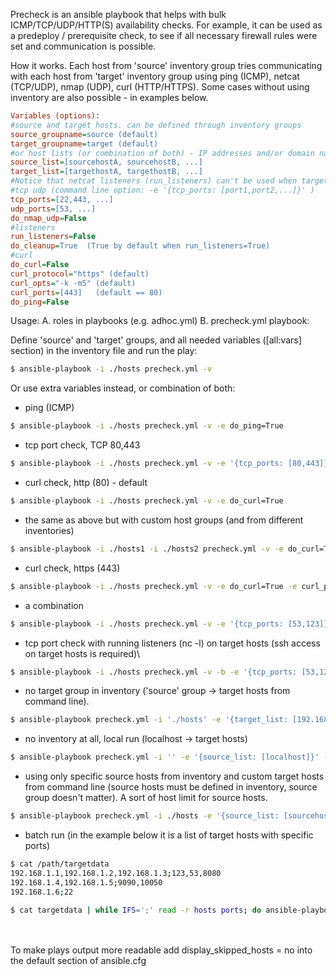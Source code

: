 Precheck is an ansible playbook that helps with bulk ICMP/TCP/UDP/HTTP(S) availability checks. For example, it can be used as a predeploy / prerequisite check, to see if all necessary firewall rules were set and communication is possible.

How it works. Each host from 'source' inventory group tries communicating with each host from 'target' inventory group using ping (ICMP), netcat (TCP/UDP), nmap (UDP), curl (HTTP/HTTPS). Some cases without using inventory are also possible - in examples below.






```ini
Variables (options):
#source and target hosts. can be defined through inventory groups
source_groupname=source (default)
target_groupname=target (default)
#or host lists (or combination of both) - IP addresses and/or domain names.   (command line option: -e '{target_list: [host1,host2,...]}' )
source_list=[sourcehostA, sourcehostB, ...]
target_list=[targethostA, targethostB, ...]
#Notice that netcat listeners (run_listeners) can't be used when target_list is defined.
#tcp udp (command line option: -e '{tcp_ports: [port1,port2,...]}' )
tcp_ports=[22,443, ...]
udp_ports=[53, ...]
do_nmap_udp=False
#listeners
run_listeners=False
do_cleanup=True  (True by default when run_listeners=True)
#curl
do_curl=False
curl_protocol="https" (default)
curl_opts="-k -m5" (default)
curl_ports=[443]   (default == 80)
do_ping=False
```

Usage:
A. roles in playbooks (e.g. adhoc.yml)
B. precheck.yml playbook:

Define 'source' and 'target' groups, and all needed variables ([all:vars] section) in the inventory file and run the play:
```bash
$ ansible-playbook -i ./hosts precheck.yml -v
```
Or use extra variables instead, or combination of both:
- ping (ICMP)
```bash
$ ansible-playbook -i ./hosts precheck.yml -v -e do_ping=True
```
- tcp port check, TCP 80,443
```bash
$ ansible-playbook -i ./hosts precheck.yml -v -e '{tcp_ports: [80,443]}'
```
- curl check, http (80) - default
```bash
$ ansible-playbook -i ./hosts precheck.yml -v -e do_curl=True
```
- the same as above but with custom host groups (and from different inventories)
```bash
$ ansible-playbook -i ./hosts1 -i ./hosts2 precheck.yml -v -e do_curl=True -e source_groupname=source1 -e target_groupname=target2
```
- curl check, https (443)
```bash
$ ansible-playbook -i ./hosts precheck.yml -v -e do_curl=True -e curl_protocol=https -e '{curl_ports: [443]}'
```
- a combination
```bash
$ ansible-playbook -i ./hosts precheck.yml -v -e '{tcp_ports: [53,123]}' -e '{udp_ports: [53,123]}' -e do_curl=True -e curl_protocol=https -e '{curl_ports: [8443,8123]}'
```
- tcp port check with running listeners (nc -l) on target hosts (ssh access on target hosts is required)\
```bash
$ ansible-playbook -i ./hosts precheck.yml -v -b -e '{tcp_ports: [53,123]}' -e run_listeners=True
```
- no target group in inventory ('source' group -> target hosts from command line).
```bash
$ ansible-playbook precheck.yml -i './hosts' -e '{target_list: [192.168.1.100,192.168.2.200]}' -e '{tcp_ports: [22,53]}'
```
- no inventory at all, local run (localhost -> target hosts)
```bash
$ ansible-playbook precheck.yml -i '' -e '{source_list: [localhost]}' -e '{target_list: [192.168.1.100,192.168.2.200]}' -e '{tcp_ports: [22,53]}'
```
- using only specific source hosts from inventory and custom target hosts from command line (source hosts must be defined in inventory, source group doesn't matter). A sort of host limit for source hosts.
```bash
$ ansible-playbook precheck.yml -i ./hosts -e '{source_list: [sourcehostA, sourcehostB]}' -e '{target_list: [192.168.1.100,192.168.2.200]}' -e '{tcp_ports: [22]}'
```
- batch run (in the example below it is a list of target hosts with specific ports)
```bash
$ cat /path/targetdata
192.168.1.1,192.168.1.2,192.168.1.3;123,53,8080
192.168.1.4,192.168.1.5;9090,10050
192.168.1.6;22
```
```bash
$ cat targetdata | while IFS=';' read -r hosts ports; do ansible-playbook -i ./sourcehosts precheck.yml -e "{target_list: [ $hosts ]}" -e "{tcp_ports: [ $ports ]}"; done
```
\
\
To make plays output more readable add display_skipped_hosts = no into the default section of ansible.cfg
